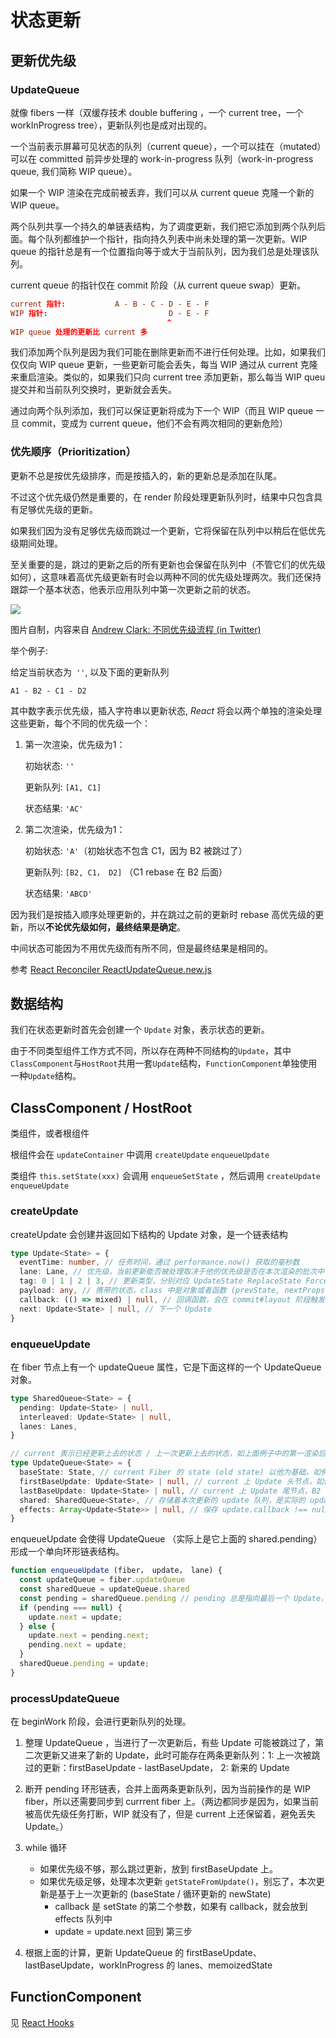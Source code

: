 # 状态更新

## 更新优先级

### UpdateQueue

就像 fibers 一样（双缓存技术 double buffering ，一个 current tree，一个 workInProgress tree），更新队列也是成对出现的。

一个当前表示屏幕可见状态的队列（current queue），一个可以挂在（mutated）可以在 committed 前异步处理的 work-in-progress 队列（work-in-progress queue, 我们简称 WIP queue）。

如果一个 WIP 渲染在完成前被丢弃，我们可以从 current queue 克隆一个新的 WIP queue。



两个队列共享一个持久的单链表结构，为了调度更新，我们把它添加到两个队列后面。每个队列都维护一个指针，指向持久列表中尚未处理的第一次更新。WIP queue 的指针总是有一个位置指向等于或大于当前队列，因为我们总是处理该队列。

current queue 的指针仅在 commit 阶段（从 current queue swap）更新。

```toml
current 指针:           A - B - C - D - E - F
WIP 指针:                           D - E - F
                                   ^
WIP queue 处理的更新比 current 多
```

我们添加两个队列是因为我们可能在删除更新而不进行任何处理。比如，如果我们仅仅向 WIP queue 更新，一些更新可能会丢失，每当 WIP 通过从 current 克隆来重启渲染。类似的，如果我们只向 current tree 添加更新，那么每当 WIP queu 提交并和当前队列交换时，更新就会丢失。

通过向两个队列添加，我们可以保证更新将成为下一个 WIP（而且 WIP queue 一旦 commit，变成为 current queue，他们不会有两次相同的更新危险）

### 优先顺序（Prioritization）

更新不总是按优先级排序，而是按插入的，新的更新总是添加在队尾。

不过这个优先级仍然是重要的，在 render 阶段处理更新队列时，结果中只包含具有足够优先级的更新。

如果我们因为没有足够优先级而跳过一个更新，它将保留在队列中以稍后在低优先级期间处理。

至关重要的是，跳过的更新之后的所有更新也会保留在队列中（不管它们的优先级如何），这意味着高优先级更新有时会以两种不同的优先级处理两次。我们还保持跟踪一个基本状态，他表示应用队列中第一次更新之前的状态。

![](https://file.wangsijie.top/blog/202201241722787.png)

图片自制，内容来自 [Andrew Clark: 不同优先级流程 (in Twitter)](https://twitter.com/acdlite/status/978412930973687808)



举个例子:

给定当前状态为` ''`, 以及下面的更新队列

  `A1 - B2 - C1 - D2`

其中数字表示优先级，插入字符串以更新状态, *React* 将会以两个单独的渲染处理这些更新，每个不同的优先级一个：



1. 第一次渲染，优先级为1：

   初始状态: `''`

   更新队列: `[A1, C1]`

   状态结果: `'AC'`

2. 第二次渲染，优先级为1：

   初始状态: `'A'`（初始状态不包含 C1，因为 B2 被跳过了）

   更新队列: `[B2, C1， D2]` （C1 rebase 在 B2 后面）

   状态结果: `'ABCD'`



因为我们是按插入顺序处理更新的，并在跳过之前的更新时 rebase 高优先级的更新，所以**不论优先级如何，最终结果是确定**。

中间状态可能因为不用优先级而有所不同，但是最终结果是相同的。



参考 [React Reconciler ReactUpdateQueue.new.js](https://github.com/facebook/react/blob/main/packages/react-reconciler/src/ReactUpdateQueue.new.js)



## 数据结构

我们在状态更新时首先会创建一个 `Update` 对象，表示状态的更新。

由于不同类型组件工作方式不同，所以存在两种不同结构的`Update`，其中`ClassComponent`与`HostRoot`共用一套`Update`结构，`FunctionComponent`单独使用一种`Update`结构。

## ClassComponent / HostRoot

类组件，或者根组件

根组件会在 `updateContainer` 中调用 `createUpdate` `enqueueUpdate`

类组件 `this.setState(xxx)` 会调用   `enqueueSetState` ，然后调用 `createUpdate` `enqueueUpdate`

### createUpdate

createUpdate 会创建并返回如下结构的 Update 对象，是一个链表结构

```typescript
type Update<State> = {
  eventTime: number, // 任务时间，通过 performance.now() 获取的毫秒数
  lane: Lane, // 优先级，当前更新能否被处理取决于他的优先级是否在本次渲染的批次中
  tag: 0 | 1 | 2 | 3, // 更新类型，分别对应 UpdateState ReplaceState ForceUpdate CaptureUpdate
  payload: any, // 携带的状态，class 中是对象或者函数 (prevState, nextProps) => newState；root 中是 rootEl
  callback: (() => mixed) | null, // 回调函数，会在 commit#layout 阶段触发
  next: Update<State> | null, // 下一个 Update
}
```

### enqueueUpdate

在 fiber 节点上有一个 updateQueue 属性，它是下面这样的一个 UpdateQueue 对象。

```typescript
type SharedQueue<State> = {
  pending: Update<State> | null,
  interleaved: Update<State> | null,
  lanes: Lanes,
}

// current 表示已经更新上去的状态 / 上一次更新上去的状态，如上面例子中的第一渲染后的结果。
type UpdateQueue<State> = {
  baseState: State, // current Fiber 的 state (old state) 以他为基础，如例子中的第二次渲染的初始状态
  firstBaseUpdate: Update<State> | null, // current 上 Update 头节点，如例子中的第二次渲染的 B2-C1-D2
  lastBaseUpdate: Update<State> | null, // current 上 Update 尾节点，B2 是 first , D2 是 last
  shared: SharedQueue<State>, // 存储着本次更新的 update 队列，是实际的 updateQueue。shared 的意思是 current 节点与 workInProgress 节点共享一条更新队列。
  effects: Array<Update<State>> | null, // 保存 update.callback !== null 的 Update
}
```

enqueueUpdate 会使得 UpdateQueue （实际上是它上面的 shared.pending）形成一个单向环形链表结构。

```js
function enqueueUpdate (fiber， update， lane) {
  const updateQueue = fiber.updateQueue
  const sharedQueue = updateQueue.shared
  const pending = sharedQueue.pending // pending 总是指向最后一个 Update，pending.next 就是 head
  if (pending === null) {
    update.next = update;
  } else {
    update.next = pending.next;
    pending.next = update;
  }
  sharedQueue.pending = update;
}
```

### processUpdateQueue

在 beginWork 阶段，会进行更新队列的处理。

1. 整理 UpdateQueue ，当进行了一次更新后，有些 Update 可能被跳过了，第二次更新又进来了新的 Update，此时可能存在两条更新队列：1: 上一次被跳过的更新：firstBaseUpdate - lastBaseUpdate， 2: 新来的 Update

2. 断开 pending 环形链表，合并上面两条更新队列，因为当前操作的是 WIP fiber，所以还需要同步到  currrent fiber 上。（两边都同步是因为，如果当前被高优先级任务打断，WIP 就没有了，但是 current 上还保留着，避免丢失 Update。）



3. while 循环
   - 如果优先级不够，那么跳过更新，放到 firstBaseUpdate 上。
   - 如果优先级足够，处理本次更新 `getStateFromUpdate()`，别忘了，本次更新是基于上一次更新的 (baseState / 循环更新的 newState)
     - callback 是 setState 的第二个参数，如果有 callback，就会放到 effects 队列中
     - update = update.next 回到 第三步
4. 根据上面的计算，更新 UpdateQueue 的 firstBaseUpdate、 lastBaseUpdate，workInProgress 的 lanes、memoizedState

## FunctionComponent

见 [React Hooks](./react-hooks.md)



